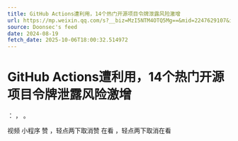 ```yaml
---
title: GitHub Actions遭利用，14个热门开源项目令牌泄露风险激增
url: https://mp.weixin.qq.com/s?__biz=MzI5NTM4OTQ5Mg==&mid=2247629107&idx=4&sn=22df82d41706f5c43bb9df5df7927a8f
source: Doonsec's feed
date: 2024-08-19
fetch_date: 2025-10-06T18:00:32.514972
---
```


# GitHub Actions遭利用，14个热门开源项目令牌泄露风险激增

：
，
。

视频
小程序
赞
，轻点两下取消赞
在看
，轻点两下取消在看